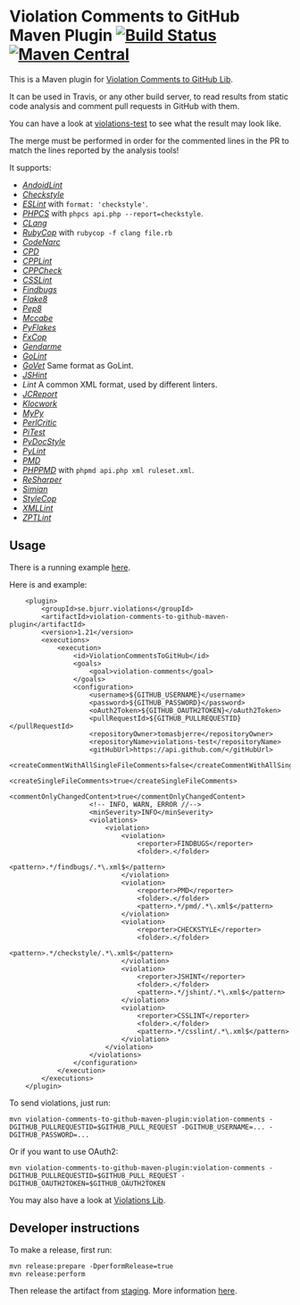 # Violation Comments to GitHub Maven Plugin [![Build Status](https://travis-ci.org/tomasbjerre/violation-comments-to-github-maven-plugin.svg?branch=master)](https://travis-ci.org/tomasbjerre/violation-comments-to-github-maven-plugin) [![Maven Central](https://maven-badges.herokuapp.com/maven-central/se.bjurr.violations/violation-comments-to-github-maven-plugin/badge.svg)](https://maven-badges.herokuapp.com/maven-central/se.bjurr.violations/violation-comments-to-github-maven-plugin)

This is a Maven plugin for [Violation Comments to GitHub Lib](https://github.com/tomasbjerre/violation-comments-to-github-lib).

It can be used in Travis, or any other build server, to read results from static code analysis and comment pull requests in GitHub with them.

You can have a look at [violations-test](https://github.com/tomasbjerre/violations-test/pull/2) to see what the result may look like.

The merge must be performed in order for the commented lines in the PR to match the lines reported by the analysis tools!

It supports:
 * [_AndoidLint_](http://developer.android.com/tools/help/lint.html)
 * [_Checkstyle_](http://checkstyle.sourceforge.net/)
  * [_ESLint_](https://github.com/sindresorhus/grunt-eslint) with `format: 'checkstyle'`.
  * [_PHPCS_](https://github.com/squizlabs/PHP_CodeSniffer) with `phpcs api.php --report=checkstyle`.
 * [_CLang_](https://clang-analyzer.llvm.org/)
  * [_RubyCop_](http://rubocop.readthedocs.io/en/latest/formatters/) with `rubycop -f clang file.rb`
 * [_CodeNarc_](http://codenarc.sourceforge.net/)
 * [_CPD_](http://pmd.sourceforge.net/pmd-4.3.0/cpd.html)
 * [_CPPLint_](https://github.com/theandrewdavis/cpplint)
 * [_CPPCheck_](http://cppcheck.sourceforge.net/)
 * [_CSSLint_](https://github.com/CSSLint/csslint)
 * [_Findbugs_](http://findbugs.sourceforge.net/)
 * [_Flake8_](http://flake8.readthedocs.org/en/latest/)
  * [_Pep8_](https://github.com/PyCQA/pycodestyle)
  * [_Mccabe_](https://pypi.python.org/pypi/mccabe)
  * [_PyFlakes_](https://pypi.python.org/pypi/pyflakes)
 * [_FxCop_](https://en.wikipedia.org/wiki/FxCop)
 * [_Gendarme_](http://www.mono-project.com/docs/tools+libraries/tools/gendarme/)
 * [_GoLint_](https://github.com/golang/lint)
  * [_GoVet_](https://golang.org/cmd/vet/) Same format as GoLint.
 * [_JSHint_](http://jshint.com/)
 * _Lint_ A common XML format, used by different linters.
 * [_JCReport_](https://github.com/jCoderZ/fawkez/wiki/JcReport)
 * [_Klocwork_](http://www.klocwork.com/products-services/klocwork/static-code-analysis)
 * [_MyPy_](https://pypi.python.org/pypi/mypy-lang)
 * [_PerlCritic_](https://github.com/Perl-Critic)
 * [_PiTest_](http://pitest.org/)
 * [_PyDocStyle_](https://pypi.python.org/pypi/pydocstyle)
 * [_PyLint_](https://www.pylint.org/)
 * [_PMD_](https://pmd.github.io/)
  * [_PHPPMD_](https://phpmd.org/) with `phpmd api.php xml ruleset.xml`.
 * [_ReSharper_](https://www.jetbrains.com/resharper/)
 * [_Simian_](http://www.harukizaemon.com/simian/)
 * [_StyleCop_](https://stylecop.codeplex.com/)
 * [_XMLLint_](http://xmlsoft.org/xmllint.html)
 * [_ZPTLint_](https://pypi.python.org/pypi/zptlint)
 
## Usage ##
There is a running example [here](https://github.com/tomasbjerre/violation-comments-to-github-maven-plugin/tree/master/violation-comments-to-github-maven-plugin-example).

Here is and example: 

```
	<plugin>
		<groupId>se.bjurr.violations</groupId>
		<artifactId>violation-comments-to-github-maven-plugin</artifactId>
		<version>1.21</version>
		<executions>
			<execution>
				<id>ViolationCommentsToGitHub</id>
				<goals>
					<goal>violation-comments</goal>
				</goals>
				<configuration>
					<username>${GITHUB_USERNAME}</username>
					<password>${GITHUB_PASSWORD}</password>
					<oAuth2Token>${GITHUB_OAUTH2TOKEN}</oAuth2Token>
					<pullRequestId>${GITHUB_PULLREQUESTID}</pullRequestId>
					<repositoryOwner>tomasbjerre</repositoryOwner>
					<repositoryName>violations-test</repositoryName>
					<gitHubUrl>https://api.github.com/</gitHubUrl>
					<createCommentWithAllSingleFileComments>false</createCommentWithAllSingleFileComments>
					<createSingleFileComments>true</createSingleFileComments>
					<commentOnlyChangedContent>true</commentOnlyChangedContent>
					<!-- INFO, WARN, ERROR //-->
					<minSeverity>INFO</minSeverity>
					<violations>
						<violation>
							<violation>
								<reporter>FINDBUGS</reporter>
								<folder>.</folder>
								<pattern>.*/findbugs/.*\.xml$</pattern>
							</violation>
							<violation>
								<reporter>PMD</reporter>
								<folder>.</folder>
								<pattern>.*/pmd/.*\.xml$</pattern>
							</violation>
							<violation>
								<reporter>CHECKSTYLE</reporter>
								<folder>.</folder>
								<pattern>.*/checkstyle/.*\.xml$</pattern>
							</violation>
							<violation>
								<reporter>JSHINT</reporter>
								<folder>.</folder>
								<pattern>.*/jshint/.*\.xml$</pattern>
							</violation>
							<violation>
								<reporter>CSSLINT</reporter>
								<folder>.</folder>
								<pattern>.*/csslint/.*\.xml$</pattern>
							</violation>
						</violation>
					</violations>
				</configuration>
			</execution>
		</executions>
	</plugin>
```

To send violations, just run:
```
mvn violation-comments-to-github-maven-plugin:violation-comments -DGITHUB_PULLREQUESTID=$GITHUB_PULL_REQUEST -DGITHUB_USERNAME=... -DGITHUB_PASSWORD=...
```

Or if you want to use OAuth2:
```
mvn violation-comments-to-github-maven-plugin:violation-comments -DGITHUB_PULLREQUESTID=$GITHUB_PULL_REQUEST -DGITHUB_OAUTH2TOKEN=$GITHUB_OAUTH2TOKEN
```

You may also have a look at [Violations Lib](https://github.com/tomasbjerre/violations-lib).

## Developer instructions

To make a release, first run:
```
mvn release:prepare -DperformRelease=true
mvn release:perform
```
Then release the artifact from [staging](https://oss.sonatype.org/#stagingRepositories). More information [here](http://central.sonatype.org/pages/releasing-the-deployment.html).
